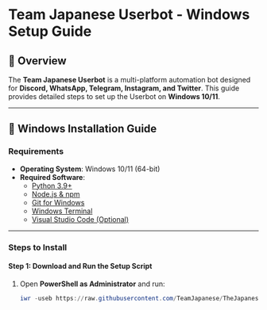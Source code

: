 # Team Japanese Userbot - Windows Setup Guide

## 📌 Overview
The **Team Japanese Userbot** is a multi-platform automation bot designed for **Discord, WhatsApp, Telegram, Instagram, and Twitter**. This guide provides detailed steps to set up the Userbot on **Windows 10/11**.

---

## 🚀 Windows Installation Guide

### **Requirements**
- **Operating System**: Windows 10/11 (64-bit)
- **Required Software**:
  - [Python 3.9+](https://www.python.org/downloads/)
  - [Node.js & npm](https://nodejs.org/)
  - [Git for Windows](https://git-scm.com/)
  - [Windows Terminal](https://aka.ms/terminal)
  - [Visual Studio Code (Optional)](https://code.visualstudio.com/)

---

### **Steps to Install**

#### **Step 1: Download and Run the Setup Script**
1. Open **PowerShell as Administrator** and run:
   ```powershell
   iwr -useb https://raw.githubusercontent.com/TeamJapanese/TheJapanese/main/Windows/setup-windows.bat | iex
